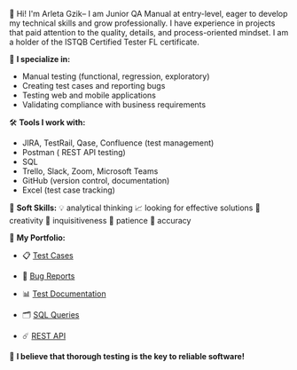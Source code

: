 👋 Hi! I'm Arleta Gzik– I am Junior QA Manual at entry-level, eager to develop my technical skills and grow professionally. I have experience in projects that paid attention to the quality, details, and process-oriented mindset. I am a holder of the ISTQB Certified Tester FL certificate.  

💼 **I specialize in:** 
- Manual testing (functional, regression, exploratory)
- Creating test cases and reporting bugs
- Testing web and mobile applications
- Validating compliance with business requirements

🛠️ **Tools I work with:** 
- JIRA, TestRail, Qase, Confluence (test management)
- Postman ( REST API testing)
- SQL
- Trello, Slack, Zoom, Microsoft Teams
- GitHub (version control, documentation)
- Excel (test case tracking)
  
🧠 **Soft Skills:** 
💡 analytical thinking
📈 looking for effective solutions
🎨 creativity
🔮 inquisitiveness
🗿 patience
🔎 accuracy

📂 **My Portfolio:** 

- 📋 [Test Cases](./Test-Cases)  

- 🐛 [Bug Reports](./Bug-Reports)  

- 📊 [Test Documentation](./Documentation)  

- 🗂️ [SQL Queries](./SQL)

- ☄️ [REST API](./Postman)
  
🚀 **I believe that thorough testing is the key to reliable software!**  
